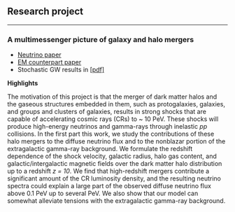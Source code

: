 ## Research project
<hr>

### A multimessenger picture of galaxy and halo mergers

* [Neutrino paper](https://iopscience.iop.org/article/10.3847/1538-4357/aab774)
* [EM counterpart paper](https://iopscience.iop.org/article/10.3847/1538-4357/ab1f06)
* Stochastic GW results in [[pdf]]()

**Highlights**

The motivation of this project is that the merger of dark matter halos and the gaseous structures embedded in them, such as protogalaxies, galaxies, and groups and clusters of galaxies, results in strong shocks that are capable of accelerating cosmic rays (CRs) to ~ 10 PeV. These shocks will produce high-energy neutrinos and gamma-rays through inelastic *pp* collisions. In the first part this work, we study the contributions of these halo mergers to the diffuse neutrino flux and to the nonblazar portion of the extragalactic gamma-ray background. We formulate the redshift dependence of the shock velocity, galactic radius,
halo gas content, and galactic/intergalactic magnetic fields over the dark matter halo distribution up to a redshift
*z = 10*. We find that high-redshift mergers contribute a significant amount of the CR luminosity density, and the
resulting neutrino spectra could explain a large part of the observed diffuse neutrino flux above 0.1 PeV up to
several PeV. We also show that our model can somewhat alleviate tensions with the extragalactic gamma-ray
background.
